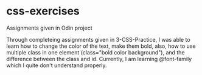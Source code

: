 # css-exercises
Assignments given in Odin project

Through completeing assignments given in 3-CSS-Practice, I was able to learn how to change the color of the text, make them bold, also, how to use multiple class in one element (class="bold color background"), and the difference between the class and id. Currently, I am learning @font-family which I quite don't understand properly. 
